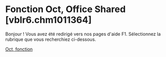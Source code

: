 
# Fonction Oct, Office Shared [vblr6.chm1011364]

Bonjour ! Vous avez été redirigé vers nos pages d'aide F1. Sélectionnez la rubrique que vous recherchiez ci-dessous.

[Oct, fonction](http://msdn.microsoft.com/library/178a6099-9181-2160-2b97-e08c97f8b2bb%28Office.15%29.aspx)
